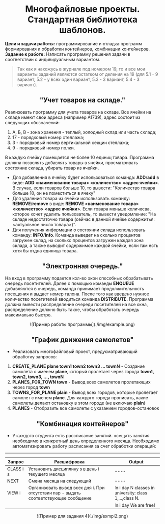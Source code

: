 <div align="center">

# Многофайловые проекты. Стандартная библиотека шаблонов.

</div>

**Цели и задачи работы:** программирование и отладка программ формирования и обработки контейнеров, комбинации контейнеров. 
**Задание к работе:** Написать программу решения задачи в соответствии с индивидуальным вариантом.

>Так как я нахожусь в журнале под номером 19, то и все мои варианты заданий являются остатком от деления на 19 (для 5.1 - 9 вариант, 5.2 - у всех один вариант, 5.3 - 3 вариант, 5.4 - 3 вариант).

<div align="center">

## "Учет товаров на складе."

</div>

Реализовать программу для учета товаров на складе. Все ячейки  на складе имеют свои адреса (например А1739), адрес состоит из следующих обозначений: 
1) А, Б, В - зона хранения - теплый, холодный склад или часть склада; 
2) 17 - порядковый номер стеллажа; 
3) 3 - порядковый номер вертикальной секции стеллажа; 
4) 9 - порядковый номер полки. 

В каждую ячейку помещается не более 10 единиц товара. Программа должна позволять добавлять товары в ячейки, просматривать состояние склада, убирать товар из ячейки. 

* Для добавления в ячейку будет использоваться команда: **ADD**/**add** в виде: **ADD <наименование товара> <количество> <адрес ячейки>**. В случае, если товаров больше 10, то вывести: "Количество товара больше 10, он не поместиться в ячеку"
* Для удаления товара из ячейки использовать команду: **REMOVE**/**remove** в виде: **REMOVE <наименование товара> <количество> <адрес ячейки>**. Если товара меньше количесва, которое хочет удалить пользователь, то вывести уведомление: "На складе недостаточно товара (сейчас в данной ячейке содержитья: <актуальное число товара>)".
* Для получения информации о состоянии склада использовать команду: **INFO**/**info**. Команда выведет на сколько процентов загружен склад, на сколько процентов загружен каждая зона склада, а также выводит содержимое каждой ячейки, если там есть хотя бы отдна единица товара.

<div align="center">

## "Электронная очередь."

</div>

На вход в программу подается кол-во окон способных обрабатывать очередь посетителей. Далее с помощью команды **ENQUEUE** добавляются в очередь, команда принимает продолжительность посещения и выдает номер талона. После того как введено нужное количество посетителей вводиться команда **DISTRIBUTE**. Программа должна вывести распределение очереди посетителей на все окна, распределение должно быть такое, чтобы обработать очередь максимально быстро.

<div align="center">
![Пример работы программы](./img/example.png)
</div>


<div align="center">

## "График движения самолетов"

</div>

* Реализовать многофайловый проект, предусматривающий обработку запросов:

1) **CREATE_PLANE plane town1 town2 town3 ... townN** - Создание самолета с именем **plane**, который пролетает через города **town1, town2, town3, ..., townN**
2) **PLANES_FOR_TOWN town** - Вывод всех самолетов пролетающих через город **town**
3) **TOWNS_FOR_PLANE plain** - Вывод всех городов, которые пролетает самолет с именем **plane**. Для каждого города прописать, какие самолеты делают остановку в этом городе (не включаю **plain**)
4) **PLANES** - Отобразить все самолеты с указанием городов-остановок

<div align="center">

## "Комбинация контейнеров"

</div>

* У каждого студента есть рассписание занятий. осещать занятия необходимо в конкретный день определенного месяца. Необходимо автоматизировать работу расписания за счет обработки операций:

_______________________________________________________________
|   Запрос  |         Расшифровка       |       Output        |
|-----------|---------------------------|---------------------|
| CLASS i s | Установить дисциплину s в день i текущего месяца|     ----        |
|   NEXT    | Смена месяца на следующий |        ----         |
|  VIEW i   | Организовать вывод всех  дня i. При отсутствии пар - выдать соответствующее сообщение | In i day N classes in university: class 1,...,class N. |
|       |         |  In i day We are free!|

<div align="center">
![Пример для задания 4](./img/exmpl2.png)
</div>
